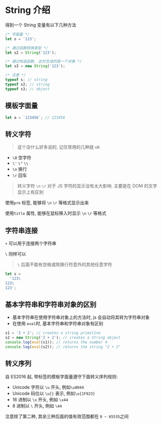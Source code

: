 # String 介绍

得到一个 String 变量有以下几种方法

```js
/* 字面量 */
let s = '123';

/* 通过函数转换类型 */
let s2 = String('123');

/* 通过构造函数, 此时生成的是一个对象 */
let s3 = new String('123');

/* 注意 */
typeof s; // string
typeof s2; // string
typeof s3; // object
```

## 模板字面量

```js
let a = `123456`; // 123456
```

## 转义字符

> 这个没什么好多说的, 记住常用的几种就 ok

- `\0` 空字符
- `\'` `\"` `\\`
- `\n` 换行
- `\r` 回车

> 转义字符 `\n` `\r` 对于 JS 字符的显示没有太大影响. 主要是在 DOM 的文字显示上有区别

使用`pre` 标签, 能够将 `\n` `\r` 等格式显示出来

使用`title` 属性, 能够在鼠标移入时显示 `\n` `\r` 等格式

## 字符串连接

`+` 可以用于连接两个字符串

`\` 同样可以

> `\` 后面不能有空格或除换行符意外的其他任意字符

```js
let s =
  '123\
123\
123';
```

## 基本字符串和字符串对象的区别

- 基本字符串在使用字符串对象上的方法时, js 会自动将其转为字符串对象
- 在使用 `eval`时, 基本字符串和字符串对象有区别

```js
s1 = '2 + 2'; // creates a string primitive
s2 = new String('2 + 2'); // creates a String object
console.log(eval(s1)); // returns the number 4
console.log(eval(s2)); // returns the string "2 + 2"
```

## 转义序列

自 ES2016 起, 带标签的模板字面量遵守下面转义序列规则:

- Unicode 字符以 `\u` 开头, 例如`\u0044`
- Unicode 码位以 `\u{}` 表示, 例如`\u{1F923}`
- 16 进制以 `\x` 开头, 例如 `\x44`
- 8 进制以 `\` 开头, 例如 `\44`

注意除了第二种, 其余三种后面的值有效范围都在 `0 ~ 65535`之间
